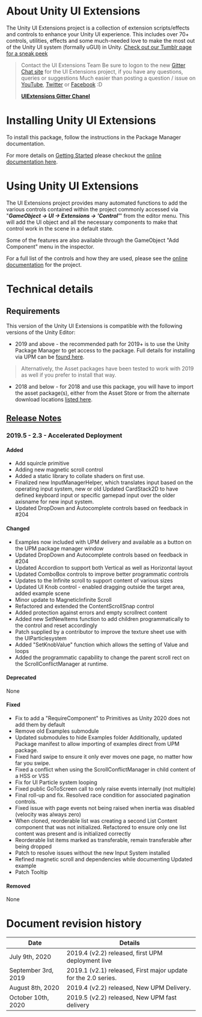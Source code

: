 <!-- Offline documentation -->

# About Unity UI Extensions

The Unity UI Extensions project is a collection of extension scripts/effects and controls to enhance your Unity UI experience. This includes over 70+ controls, utilities, effects and some much-needed love to make the most out of the Unity UI system (formally uGUI) in Unity.
[Check out our Tumblr page for a sneak peek](https://www.tumblr.com/blog/unityuiextensions)

> Contact the UI Extensions Team
> Be sure to logon to the new [Gitter Chat site](https://gitter.im/Unity-UI-Extensions/Lobby) for the UI Extensions project, if you have any questions, queries or suggestions
> Much easier than posting a question / issue on [YouTube](http://www.youtube.com/c/UnityUIExtensions), [Twitter](https://twitter.com/hashtag/UnityUIExtensions) or [Facebook](https://www.facebook.com/UnityUIExtensions) :D
>
> [**UIExtensions Gitter Chanel**](https://gitter.im/Unity-UI-Extensions/Lobby)

# Installing Unity UI Extensions

To install this package, follow the instructions in the Package Manager documentation.

For more details on [Getting Started](https://bitbucket.org/UnityUIExtensions/unity-ui-extensions/wiki/GettingStarted) please checkout the [online documentation here](https://bitbucket.org/UnityUIExtensions/unity-ui-extensions/wiki/GettingStarted).

# Using Unity UI Extensions

The UI Extensions project provides many automated functions to add the various controls contained within the project commonly accessed via "***GameObject -> UI -> Extensions -> 'Control'***" from the editor menu.  This will add the UI object and all the necessary components to make that control work in the scene in a default state.

Some of the features are also available through the GameObject "Add Component" menu in the inspector.

For a full list of the controls and how they are used, please see the [online documentation](https://bitbucket.org/UnityUIExtensions/unity-ui-extensions/wiki/Controls) for the project.

# Technical details

## Requirements

This version of the Unity UI Extensions is compatible with the following versions of the Unity Editor:

- 2019 and above - the recommended path for 2019+ is to use the Unity Package Manager to get access to the package.  Full details for installing via UPM can be [found here](https://bitbucket.org/UnityUIExtensions/unity-ui-extensions/wiki/UPMInstallation).

> Alternatively, the Asset packages have been tested to work with 2019 as well if you prefer to install that way.

- 2018 and below - for 2018 and use this package, you will have to import the asset package(s), either from the Asset Store or from the alternate download locations [listed here](https://bitbucket.org/UnityUIExtensions/unity-ui-extensions/wiki/Downloads).

## [Release Notes](https://bitbucket.org/UnityUIExtensions/unity-ui-extensions/wiki/ReleaseNotes/RELEASENOTES)

### 2019.5 - 2.3  - Accelerated Deployment

#### Added

- Add squircle primitive
- Adding new magnetic scroll control
- Added a static library to collate shaders on first use.
- Finalized new InputManagerHelper, which translates input based on the operating input system, new or old Updated CardStack2D to have defined keyboard input or specific gamepad input over the older axisname for new input system.
- Updated DropDown and Autocomplete controls based on feedback in #204

#### Changed

- Examples now included with UPM delivery and available as a button on the UPM package manager window
- Updated DropDown and Autocomplete controls based on feedback in #204
- Updated Accordion to support both Vertical as well as Horizontal layout
- Updated ComboBox controls to improve better programmatic controls
- Updates to the Infinite scroll to support content of various sizes
- Updated UI Knob control - enabled dragging outside the target area, added example scene
- Minor update to MagneticInfinite Scroll
- Refactored and extended the ContentScrollSnap control
- Added protection against errors and empty scrollrect content
- Added new SetNewItems function to add children programmatically to the control and reset accordingly
- Patch supplied by a contributor to improve the texture sheet use with the UIParticlesystem
- Added "SetKnobValue" function which allows the setting of Value and loops
- Added the programmatic capability to change the parent scroll rect on the ScrollConflictManager at runtime.

#### Deprecated

None

#### Fixed

- Fix to add a "RequireComponent" to Primitives as Unity 2020 does not add them by default
- Remove old Examples submodule
- Updated submodules to hide Examples folder Additionally, updated Package manifest to allow importing of examples direct from UPM package.
- Fixed hard swipe to ensure it only ever moves one page, no matter how far you swipe.
- Fixed a conflict when using the ScrollConflictManager in child content of a HSS or VSS
- Fix for UI Particle system looping
- Fixed public GoToScreen call to only raise events internally (not multiple)
- Final roll-up and fix. Resolved race condition for associated pagination controls.
- Fixed issue with page events not being raised when inertia was disabled (velocity was always zero)
- When cloned, reorderable list was creating a second List Content component that was not initialized. Refactored to ensure only one list content was present and is initialized correctly
- Reorderable list items marked as transferable, remain transferable after being dropped
- Patch to resolve issues without the new Input System installed
- Refined magnetic scroll and dependencies while documenting Updated example
- Patch Tooltip

#### Removed

None

# Document revision history

|Date|Details|
|-|-|
|July 9th, 2020|2019.4 (v2.2) released, first UPM deployment live |
|September 3rd, 2019|2019.1 (v2.1) released, First major update for the 2.0 series.|
|August 8th, 2020|2019.4 (v2.2) released, New UPM Delivery.|
|October 10th, 2020|2019.5 (v2.2) released, New UPM fast delivery|
